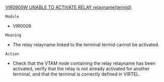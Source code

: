 [VIR0905W UNABLE TO ACTIVATE RELAY relayname(termid)](https://virtel.readthedocs.io/en/latest/manuals/virtel/Virtel459MG/messages.html?highlight=VIR0905W#VIR0905W)

`Module`
- VIR0009

`Meaning`
- The relay relayname linked to the terminal termid cannot be activated.

`Action`
- Check that the VTAM node containing the relay relayname has been activated, verify that the relay is not already activated for another terminal, and that the terminal is correctly defined in VIRTEL.

